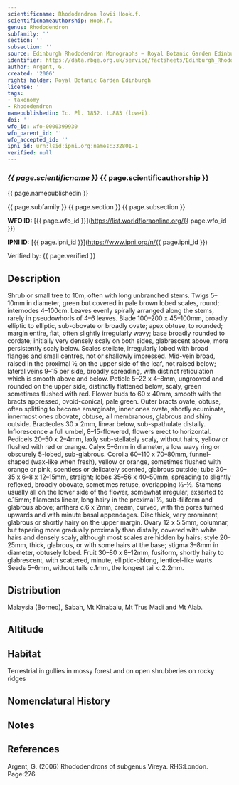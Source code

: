 ```yaml
---
scientificname: Rhododendron lowii Hook.f.
scientificnameauthorship: Hook.f.
genus: Rhododendron
subfamily: ''
section: ''
subsection: ''
source: Edinburgh Rhododendron Monographs – Royal Botanic Garden Edinburgh
identifier: https://data.rbge.org.uk/service/factsheets/Edinburgh_Rhododendron_Monographs.xhtml
author: Argent, G.
created: '2006'
rights holder: Royal Botanic Garden Edinburgh
license: ''
tags:
- taxonomy
- Rhododendron
namepublishedin: Ic. Pl. 1852. t.883 (lowei).
doi: ''
wfo_id: wfo-0000399930
wfo_parent_id: ''
wfo_accepted_id: ''
ipni_id: urn:lsid:ipni.org:names:332801-1
verified: null
---
```

### _{{ page.scientificname }}_ {{ page.scientificauthorship }}
 {{ page.namepublishedin }}

{{ page.subfamily }} {{ page.section }} {{ page.subsection }}

**WFO ID:** [{{ page.wfo_id }}](https://list.worldfloraonline.org/{{ page.wfo_id }})

**IPNI ID:** [{{ page.ipni_id }}](https://www.ipni.org/n/{{ page.ipni_id }})

Verified by: {{ page.verified }}



## Description
Shrub or small tree to 10m, often with long unbranched stems. Twigs 5–10mm in diameter, green but covered in pale brown lobed scales, round; internodes 4–100cm. Leaves evenly spirally arranged along the stems, rarely in pseudowhorls of 4–6 leaves. Blade 100–200 x 45–100mm, broadly elliptic to elliptic, sub-obovate or broadly ovate; apex obtuse, to rounded; margin entire, flat, often slightly irregularly wavy; base broadly rounded to cordate; initially very densely scaly on both sides, glabrescent above, more persistently scaly below. Scales stellate, irregularly lobed with broad flanges and small centres, not or shallowly impressed. Mid-vein broad, raised in the proximal ½ on the upper side of the leaf, not raised below; lateral veins 9–15 per side, broadly spreading, with distinct reticulation which is smooth above and below. Petiole 5–22 x 4–8mm, ungrooved and rounded on the upper side, distinctly flattened below, scaly, green sometimes flushed with red. Flower buds to 60 x 40mm, smooth with the bracts appressed, ovoid-conical, pale green. Outer bracts ovate, obtuse, often splitting to become emarginate, inner ones ovate, shortly acuminate, innermost ones obovate, obtuse, all membranous, glabrous and shiny outside. Bracteoles 30 x 2mm, linear below, sub-spathulate distally. Inflorescence a full umbel, 8–15-flowered, flowers erect to horizontal. Pedicels 20–50 x 2–4mm, laxly sub-stellately scaly, without hairs, yellow or flushed with red or orange. Calyx 5–6mm in diameter, a low wavy ring or obscurely 5-lobed, sub-glabrous. Corolla 60–110 x 70–80mm, funnel-shaped (wax-like when fresh), yellow or orange, sometimes flushed with orange or pink, scentless or delicately scented, glabrous outside; tube 30–35 x 6–8 x 12–15mm, straight; lobes 35–56 x 40–50mm, spreading to slightly reflexed, broadly obovate, sometimes retuse, overlapping 1⁄3–½. Stamens usually all on the lower side of the flower, somewhat irregular, exserted to c.15mm; filaments linear, long hairy in the proximal 1⁄3, sub-filiform and glabrous above; anthers c.6 x 2mm, cream, curved, with the pores turned upwards and with minute basal appendages. Disc thick, very prominent, glabrous or shortly hairy on the upper margin. Ovary 12 x 5.5mm, columnar, but tapering more gradually proximally than distally, covered with white hairs and densely scaly, although most scales are hidden by hairs; style 20–25mm, thick, glabrous, or with some hairs at the base; stigma 3–8mm in diameter, obtusely lobed. Fruit 30–80 x 8–12mm, fusiform, shortly hairy to glabrescent, with scattered, minute, elliptic-oblong, lenticel-like warts. Seeds 5–6mm, without tails c.1mm, the longest tail c.2.2mm.

## Distribution
Malaysia (Borneo), Sabah, Mt Kinabalu, Mt Trus Madi and Mt Alab.

## Altitude


## Habitat
Terrestrial in gullies in mossy forest and on open shrub­beries on rocky ridges

## Nomenclatural History

                       
## Notes


## References

Argent, G. (2006) Rhododendrons of subgenus Vireya. RHS:London. Page:276
